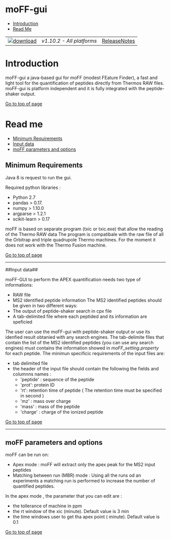 # moFF-gui #

* [Introduction](#introduction)
* [Read Me](#read-me)




|   |   |   |
| :------------------------- | :---------------: | :--: |
| [![download](https://github.com/compomic/xx/wiki/images/download_button.png)](link) | *v1.10.2 - All platforms* | [ReleaseNotes](https://github.com/compomics/xx/wiki/ReleaseNotes) |


# Introduction #
moFF-gui a java-based gui for moFF (modest FEature Finder), a fast and light tool for the quantification of peptides directly from Thermos RAW files. moFF-gui is platform independent  and it is fully integrated with the peptide-shaker output.

[Go to top of page](#moff-gui)



# Read me #
  * [Minimum Requirements](#minimum-requirements)
  * [Input data](#input-data)
  * [moFF parameters and options](#moFF-parameters-and-options)


## Minimum Requirements ##

Java 8 is request to run the gui.

Required python libraries :
- Python 2.7
- pandas  > 0.17.
- numpy > 1.10.0
- argparse > 1.2.1 
- scikit-learn > 0.17

moFF is based on separate program (txic or txic.exe) that allow the reading of the Thermo RAW data 
The program is compatibale with  the raw file of all the Orbitrap and triple quadrupole Thermo machines. 
For the moment it does not work with the Thermo Fusion machine.

[Go to top of page](#moff-gui)

--- 
##Input data## 

moFF-GUI to perform the APEX quantification needs two  type of informations:
 - RAW file 
 - MS2 identified peptide information
The MS2 identified peptides should be given in two different ways:
- The output of peptide-shaker search in cpx file
- A tab-delimited file where each peptided and its information are speficied

The user can use the moFF-gui with peptide-shaker output or use its idenfied result obtanied with any search engines.
The tab-delimite files that contain the list of the MS2 identified peptides (you can use any search engines) must contains the information showed in *moFF_setting.property* for each peptide. The minimun specificic requirements of the input files are:
- tab delimited file
- the header of the input file should contain the following the fields  and columnns names :  
  - 'peptide' : sequence of the peptide
  - 'prot': protein ID 
  - 'rt': retention time of peptide   ( The retention time must be specified in second )
  - 'mz' : mass over charge
  - 'mass' : mass of the peptide
  - 'charge' : charge of the ionized peptide

[Go to top of page](#moff-gui)

---
## moFF parameters and options ##

moFF  can be run on:
- Apex mode : moFF will extract only the apex peak for the MS2 input peptides
- Matching between run (MBR) mode : Using all the runs od an experiments  a matching run is performed to increase the number of quantified peptides.

In the apex mode , the parameter that you can edit are :
 - the tollerance of machine  in ppm
 - the rt window of the xic (minute). Default value is  3  min
 - the time windows user to get tha apex point  ( minute). Default value is 0.1


[Go to top of page](#moff-gui)
